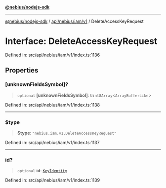 [**@nebius/nodejs-sdk**](../../../../../README.md)

---

[@nebius/nodejs-sdk](../../../../../README.md) / [api/nebius/iam/v1](../README.md) / DeleteAccessKeyRequest

# Interface: DeleteAccessKeyRequest

Defined in: src/api/nebius/iam/v1/index.ts:1136

## Properties

### \[unknownFieldsSymbol\]?

> `optional` **\[unknownFieldsSymbol\]**: `Uint8Array`\<`ArrayBufferLike`\>

Defined in: src/api/nebius/iam/v1/index.ts:1138

---

### $type

> **$type**: `"nebius.iam.v1.DeleteAccessKeyRequest"`

Defined in: src/api/nebius/iam/v1/index.ts:1137

---

### id?

> `optional` **id**: [`KeyIdentity`](KeyIdentity.md)

Defined in: src/api/nebius/iam/v1/index.ts:1139
